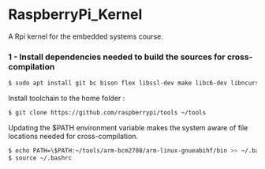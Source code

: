 # RaspberryPi_Kernel
A Rpi kernel for the embedded systems course.

### 1 - Install dependencies needed to build the sources for cross-compilation
```sh
$ sudo apt install git bc bison flex libssl-dev make libc6-dev libncurses5-dev
```

Install toolchain to the home folder :
```sh
$ git clone https://github.com/raspberrypi/tools ~/tools
```

Updating the $PATH environment variable makes the system aware of file locations needed for cross-compilation.
```sh
$ echo PATH=\$PATH:~/tools/arm-bcm2708/arm-linux-gnueabihf/bin >> ~/.bashrc
$ source ~/.bashrc
```



